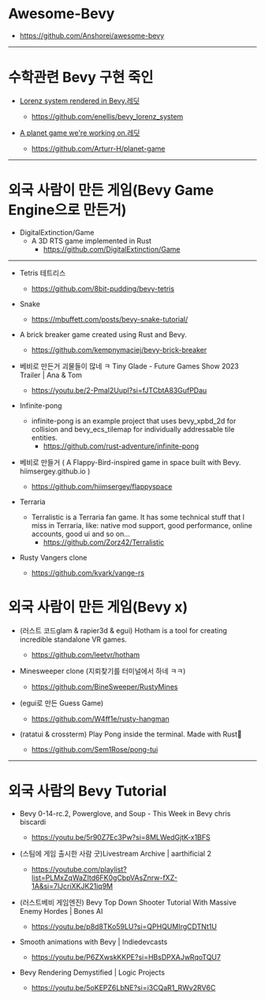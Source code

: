 # Awesome-Bevy
- https://github.com/Anshorei/awesome-bevy

<hr>

# 수학관련 Bevy 구현 죽인
- [Lorenz system rendered in Bevy.레딧](https://www.reddit.com/r/bevy/comments/1hdmsrs/lorenz_system_rendered_in_bevy/?rdt=41773)
  - https://github.com/enellis/bevy_lorenz_system

- [A planet game we're working on.레딧](https://www.reddit.com/r/bevy/comments/1i0lyiw/our_wip_pixelart_procedural_planet_game/?chainedPosts=t3_1hdmsrs)
  - https://github.com/Arturr-H/planet-game

<hr />


# 외국 사람이 만든 게임(Bevy Game Engine으로 만든거)

- DigitalExtinction/Game
  - A 3D RTS game implemented in Rust
    - https://github.com/DigitalExtinction/Game

<hr>

- Tetris 테트리스
  - https://github.com/8bit-pudding/bevy-tetris

- Snake
  - https://mbuffett.com/posts/bevy-snake-tutorial/

- A brick breaker game created using Rust and Bevy.
  - https://github.com/kempnymaciej/bevy-brick-breaker 

- 베비로 만든거 괴물들이 많네 ㅋ Tiny Glade - Future Games Show 2023 Trailer | Ana & Tom
  - https://youtu.be/2-Pmal2UupI?si=fJTCbtA83GufPDau

- Infinite-pong
  - infinite-pong is an example project that uses bevy_xpbd_2d for collision and bevy_ecs_tilemap for individually addressable tile entities.
    - https://github.com/rust-adventure/infinite-pong

- 베비로 만들거 ( A Flappy-Bird-inspired game in space built with Bevy. hiimsergey.github.io )
  - https://github.com/hiimsergey/flappyspace

- Terraria
  - Terralistic is a Terraria fan game. It has some technical stuff that I miss in Terraria, like: native mod support, good performance, online accounts, good ui and so on...
    - https://github.com/Zorz42/Terralistic

- Rusty Vangers clone
  -  https://github.com/kvark/vange-rs

# 외국 사람이 만든 게임(Bevy x)

- (러스트 코드glam & rapier3d & egui) Hotham is a tool for creating incredible standalone VR games.
  - https://github.com/leetvr/hotham

- Minesweeper clone (지뢰찾기를 터미널에서 하네 ㅋㅋ)
  - https://github.com/BineSweeper/RustyMines

- (egui로 만든 Guess Game)
  - https://github.com/W4ff1e/rusty-hangman

- (ratatui & crossterm) Play Pong inside the terminal. Made with Rust🦀
  - https://github.com/Sem1Rose/pong-tui

<hr>

# 외국 사람의 Bevy Tutorial

- Bevy 0-14-rc.2, Powerglove, and Soup - This Week in Bevy chris biscardi
  - https://youtu.be/5r90Z7Ec3Pw?si=8MLWedGjtK-x1BFS

- (스팀에 게임 출시한 사람 굿)Livestream Archive | aarthificial 2
  - https://youtube.com/playlist?list=PLMxZqWaZItd6FK0gCbpVAsZnrw-fXZ-1A&si=7lJcriXKJK21iq9M

- (러스트베비 게임엔진) Bevy Top Down Shooter Tutorial With Massive Enemy Hordes | Bones AI
  - https://youtu.be/p8d8TKo59LU?si=QPHQUMIrgCDTNt1U

- Smooth animations with Bevy | Indiedevcasts
  - https://youtu.be/P6ZXwskKKPE?si=HBsDPXAJwRqoTQU7

- Bevy Rendering Demystified | Logic Projects
  - https://youtu.be/5oKEPZ6LbNE?si=i3CQaR1_RWy2RV6C

